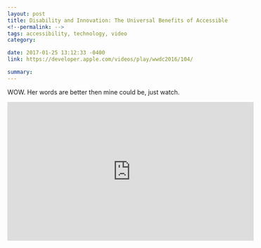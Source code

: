 ```yaml
---
layout: post
title: Disability and Innovation: The Universal Benefits of Accessible Design
<!--permalink: -->
tags: accessibility, technology, video
category: 

date: 2017-01-25 13:12:33 -0400
link: https://developer.apple.com/videos/play/wwdc2016/104/

summary: 
---
```


WOW. Her words are better then mine could be, just watch.


<div class="auto-resizable-iframe">
    <div>
        <iframe width="560" height="315" src="http://devstreaming.apple.com/videos/wwdc/2016/104b1061nbty638w2cd/104/hls_vod_mvp.m3u8" frameborder="0" allowfullscreen></iframe>
    </div>
</div>
